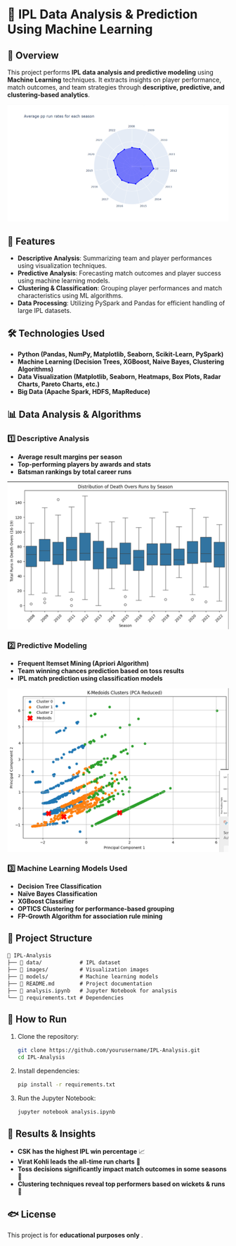 # 🏏 IPL Data Analysis & Prediction Using Machine Learning  

## 📌 Overview  
This project performs **IPL data analysis and predictive modeling** using **Machine Learning** techniques. It extracts insights on player performance, match outcomes, and team strategies through **descriptive, predictive, and clustering-based analytics**.  

![IPL Analysis](Images/ipl_analysis.png)  

## 🚀 Features  
- **Descriptive Analysis**: Summarizing team and player performances using visualization techniques.  
- **Predictive Analysis**: Forecasting match outcomes and player success using machine learning models.  
- **Clustering & Classification**: Grouping player performances and match characteristics using ML algorithms.  
- **Data Processing**: Utilizing PySpark and Pandas for efficient handling of large IPL datasets.  

## 🛠️ Technologies Used  
- **Python (Pandas, NumPy, Matplotlib, Seaborn, Scikit-Learn, PySpark)**  
- **Machine Learning (Decision Trees, XGBoost, Naive Bayes, Clustering Algorithms)**  
- **Data Visualization (Matplotlib, Seaborn, Heatmaps, Box Plots, Radar Charts, Pareto Charts, etc.)**  
- **Big Data (Apache Spark, HDFS, MapReduce)**  

## 📊 Data Analysis & Algorithms  
### 1️⃣ Descriptive Analysis  
- **Average result margins per season**  
- **Top-performing players by awards and stats**  
- **Batsman rankings by total career runs**  

![Descriptive Analysis](Images/descriptive_analysis.png)  

### 2️⃣ Predictive Modeling  
- **Frequent Itemset Mining (Apriori Algorithm)**  
- **Team winning chances prediction based on toss results**  
- **IPL match prediction using classification models**  

![Predictive Modeling](Images/predictive_modeling.png)  

### 3️⃣ Machine Learning Models Used  
- **Decision Tree Classification**  
- **Naïve Bayes Classification**  
- **XGBoost Classifier**  
- **OPTICS Clustering for performance-based grouping**  
- **FP-Growth Algorithm for association rule mining**  

## 📂 Project Structure  
```
📝 IPL-Analysis  
├── 📂 data/            # IPL dataset  
├── 📂 images/          # Visualization images  
├── 📂 models/          # Machine learning models  
├── 📜 README.md        # Project documentation  
├── 📜 analysis.ipynb   # Jupyter Notebook for analysis  
└── 📜 requirements.txt # Dependencies  
```

## 🎯 How to Run  
1. Clone the repository:  
   ```bash
   git clone https://github.com/yourusername/IPL-Analysis.git
   cd IPL-Analysis
   ```
2. Install dependencies:  
   ```bash
   pip install -r requirements.txt
   ```
3. Run the Jupyter Notebook:  
   ```bash
   jupyter notebook analysis.ipynb
   ```
   
## 📌 Results & Insights  
- **CSK has the highest IPL win percentage** 📈  
- **Virat Kohli leads the all-time run charts** 🏏  
- **Toss decisions significantly impact match outcomes in some seasons** 🎲  
- **Clustering techniques reveal top performers based on wickets & runs** 🤖  

## 🐟 License  
This project is for **educational purposes only** .  

